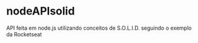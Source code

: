 # nodeAPIsolid
API feita em node.js utilizando conceitos de S.O.L.I.D. seguindo o exemplo da Rocketseat
